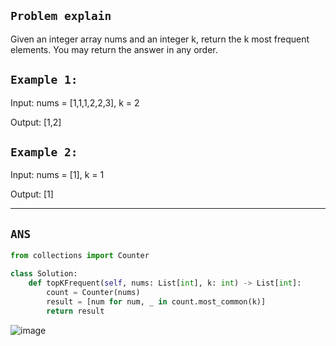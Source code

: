 
## `Problem explain`
Given an integer array nums and an integer k, return the k most frequent elements. You may return the answer in any order.

## `Example 1:`


Input: nums = [1,1,1,2,2,3], k = 2

Output: [1,2]


## `Example 2:`

Input: nums = [1], k = 1

Output: [1]

---
## `ANS`

```PYTHON
from collections import Counter

class Solution:
    def topKFrequent(self, nums: List[int], k: int) -> List[int]:
        count = Counter(nums)
        result = [num for num, _ in count.most_common(k)]
        return result

```
![image](https://user-images.githubusercontent.com/86946575/235615212-b0ce7a23-6e0c-4c5f-80b6-eb6923d21c75.png)
